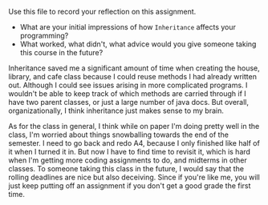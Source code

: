 Use this file to record your reflection on this assignment.

- What are your initial impressions of how `Inheritance` affects your programming?
- What worked, what didn't, what advice would you give someone taking this course in the future?

Inheritance saved me a significant amount of time when creating the house, library, and cafe class because I could reuse methods I had already written out. Although I could see issues arising in more complicated programs. I wouldn't be able to keep track of which methods are carried through if I have two parent classes, or just a large number of java docs. But overall, organizationally, I think inheritance just makes sense to my brain. 

As for the class in general, I think while on paper I'm doing pretty well in the class, I'm worried about things snowballing towards the end of the semester. I need to go back and redo A4, because I only finished like half of it when I turned it in. But now I have to find time to revisit it, which is hard when I'm getting more coding assignments to do, and midterms in other classes. To someone taking this class in the future, I would say that the rolling deadlines are nice but also deceiving. Since if you're like me, you will just keep putting off an assignment if you don't get a good grade the first time.